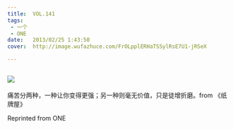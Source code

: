 ```yaml
---
title:	VOL.141
tags:
 - 一个
 - ONE
date:	2013/02/25 1:43:50
cover:	http://image.wufazhuce.com/FrOLpplERHaTSSylRsE7U1-jRSeX

---
```

![](http://image.wufazhuce.com/FrOLpplERHaTSSylRsE7U1-jRSeX)
---

痛苦分两种，一种让你变得更强；另一种则毫无价值，只是徒增折磨。from 《纸牌屋》
 
Reprinted from ONE
